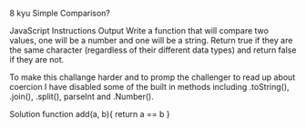 8 kyu
Simple Comparison?

 JavaScript
Instructions
Output
Write a function that will compare two values, one will be a number and one will be a string. Return true if they are the same character (regardless of their different data types) and return false if they are not.

To make this challange harder and to promp the challenger to read up about coercion I have disabled some of the built in methods including .toString(), .join(), .split(), parseInt and .Number().

Solution
function add(a, b){
  return a == b
}
